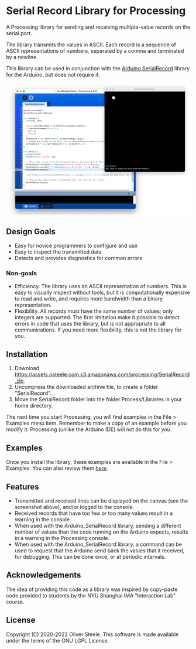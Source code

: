 # Serial Record Library for Processing

A Processing library for sending and receiving multiple-value records on the
serial port.

The library transmits the values in ASCII. Each record is a sequence of ASCII
representations of numbers, separated by a comma and terminated by a newline.

This library can be used in conjunction with the [Arduino SerialRecord] library
for the Arduino, but does not require it.

![](docs/screenshot.png "Screenshot")

[Arduino SerialRecord]: https://osteele.github.io/Arduino_SerialRecord/

## Design Goals

- Easy for novice programmers to configure and use
- Easy to inspect the transmitted data
- Detects and provides diagnostics for common errors

### Non-goals

- Efficiency. The library uses an ASCII representation of numbers. This is easy
  to visually inspect without tools, but it is computationally expensive to read
  and write, and requires more bandwidth than a binary representation.
- Flexibility. All records must have the same number of values; only integers
  are supported. The first limitation make it possible to detect errors in code
  that uses the library, but is not appropriate to all communications. If you
  need more flexibility, this is not the library for you.

## Installation

1. Download <https://assets.osteele.com.s3.amazonaws.com/processing/SerialRecord.zip>.
2. Uncompress the downloaded archive file, to create a folder "SerialRecord".
3. Move the SerialRecord folder into the folder Process/Libraries in your home directory.

The next time you start Processing, you will find examples in the File >
Examples menu item. Remember to make a copy of an example before you modify it:
Processing (unlike the Arduino IDE) will not do this for you.

## Examples

Once you install the library, these examples are available in the File > Examples. You can also review them
[here](https://github.com/osteele/Processing_SerialRecord/tree/main/examples).

## Features

- Transmitted and received lines can be displayed on the canvas (see the
  screenshot above), and/or logged to the console.
- Received records that have too few or too many values result in a warning
  in the console.
- When used with the Arduino_SerialRecord library, sending a different number
  of values than the code running on the Arduino expects, results in a warning
  in the Processing console.
- When used with the Arduino_SerialRecord library, a command can be used to
  request that the Arduino send back the values that it received, for debugging.
  This can be done once, or at periodic intervals.

## Acknowledgements

The idea of providing this code as a library was inspired by copy-paste code
provided to students by the NYU Shanghai IMA "Interaction Lab" course.

## License

Copyright (C) 2020-2022 Oliver Steele. This software is made available under the
terms of the GNU LGPL License.

